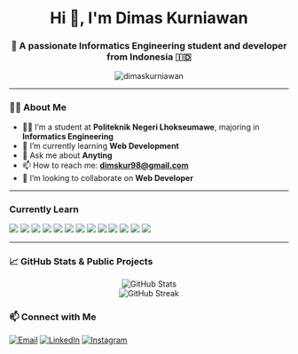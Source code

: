<h1 align="center">Hi 👋, I'm Dimas Kurniawan</h1>
<h3 align="center">🚀 A passionate Informatics Engineering student and developer from Indonesia 🇮🇩</h3>

<p align="center">
  <img src="https://komarev.com/ghpvc/?username=dimaskurniawan&label=Profile%20views&color=0e75b6&style=flat" alt="dimaskurniawan" />
</p>

---

### 🙋‍♂️ About Me

- 👨‍🎓 I’m a student at **Politeknik Negeri Lhokseumawe**, majoring in **Informatics Engineering**
- 🌱 I’m currently learning **Web Development**
- 💬 Ask me about **Anyting**
- 📫 How to reach me: **dimskur98@gmail.com**
- 💞️ I’m looking to collaborate on **Web Developer**

---

### Currently Learn

<p>
  <img src="https://img.shields.io/badge/Java-ED8B00?style=for-the-badge&logo=java&logoColor=white"/>
  <img src="https://img.shields.io/badge/Python-3670A0?style=for-the-badge&logo=python&logoColor=white"/>
  <img src="https://img.shields.io/badge/PHP-777BB4?style=for-the-badge&logo=php&logoColor=white"/>
  <img src="https://img.shields.io/badge/MySQL-00758F?style=for-the-badge&logo=mysql&logoColor=white"/>
  <img src="https://img.shields.io/badge/Linux-FCC624?style=for-the-badge&logo=linux&logoColor=black"/>
  <img src="https://img.shields.io/badge/Flutter-02569B?style=for-the-badge&logo=flutter&logoColor=white"/>
  <img src="https://img.shields.io/badge/OpenCV-5C3EE8?style=for-the-badge&logo=opencv&logoColor=white"/>
  <img src="https://img.shields.io/badge/Laravel-FF2D20?style=for-the-badge&logo=laravel&logoColor=white"/>
  <img src="https://img.shields.io/badge/Docker-2496ED?style=for-the-badge&logo=docker&logoColor=white"/>
  <img src="https://img.shields.io/badge/HTML5-E34F26?style=for-the-badge&logo=html5&logoColor=white"/>
  <img src="https://img.shields.io/badge/CSS3-1572B6?style=for-the-badge&logo=css3&logoColor=white"/>
  <img src="https://img.shields.io/badge/Bootstrap-7952B3?style=for-the-badge&logo=bootstrap&logoColor=white"/>
  <img src="https://img.shields.io/badge/TailwindCSS-38B2AC?style=for-the-badge&logo=tailwind-css&logoColor=white"/>
</p>

---

### 📈 GitHub Stats & Public Projects

<p align="center">
  <img src="https://github-readme-stats.vercel.app/api?username=Dimas391&show_icons=true&theme=radical&count_private=true" alt="GitHub Stats" />
  <br />
  <img src="https://github-readme-streak-stats.herokuapp.com?user=Dimas391&theme=radical" alt="GitHub Streak" />
</p>

### 📫 Connect with Me

<p>
  <a href="mailto:dimskur98@email.com"><img alt="Email" src="https://img.shields.io/badge/Gmail-D14836?style=for-the-badge&logo=gmail&logoColor=white"/></a>
  <a href="https://www.linkedin.com/in/dimas-kurniawan-59a60824a/"><img alt="LinkedIn" src="https://img.shields.io/badge/LinkedIn-0077B5?style=for-the-badge&logo=linkedin&logoColor=white"/></a>
  <a href="https://www.instagram.com/dimas_kurniawan20114/"><img alt="Instagram" src="https://img.shields.io/badge/Instagram-E4405F?style=for-the-badge&logo=instagram&logoColor=white"/></a>
</p>
